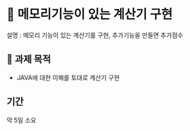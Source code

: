# 📘 메모리기능이 있는 계산기 구현
설명 : 메모리 기능이 있는 계산기를 구현, 추가기능을 만들면 추가점수

## 🧠 과제 목적
- JAVA에 대한 이해를 토대로 계산기 구현

##  기간
약 5일 소요


